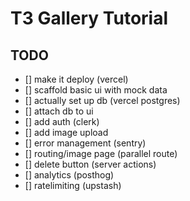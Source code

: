 # T3 Gallery Tutorial

## TODO

- [] make it deploy (vercel)
- [] scaffold basic ui with mock data
- [] actually set up db (vercel postgres)
- [] attach db to ui
- [] add auth (clerk)
- [] add image upload
- [] error management (sentry)
- [] routing/image page (parallel route)
- [] delete button (server actions)
- [] analytics (posthog)
- [] ratelimiting (upstash)
